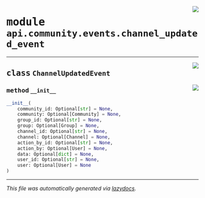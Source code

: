 <!-- markdownlint-disable -->

<a href="https://github.com/switchcollab/Switch-Bots-Python-Library/tree/main/src/switch/api/community/events/channel_updated_event.py#L0"><img align="right" src="https://img.shields.io/badge/-source-cccccc?style=flat-square"/></a>

# <kbd>module</kbd> `api.community.events.channel_updated_event`






---

<a href="https://github.com/switchcollab/Switch-Bots-Python-Library/tree/main/src/switch/api/community/events/channel_updated_event.py#L10"><img align="right" src="https://img.shields.io/badge/-source-cccccc?style=flat-square"/></a>

## <kbd>class</kbd> `ChannelUpdatedEvent`




<a href="https://github.com/switchcollab/Switch-Bots-Python-Library/tree/main/src/switch/api/community/events/channel_updated_event.py#L11"><img align="right" src="https://img.shields.io/badge/-source-cccccc?style=flat-square"/></a>

### <kbd>method</kbd> `__init__`

```python
__init__(
    community_id: Optional[str] = None,
    community: Optional[Community] = None,
    group_id: Optional[str] = None,
    group: Optional[Group] = None,
    channel_id: Optional[str] = None,
    channel: Optional[Channel] = None,
    action_by_id: Optional[str] = None,
    action_by: Optional[User] = None,
    data: Optional[dict] = None,
    user_id: Optional[str] = None,
    user: Optional[User] = None
)
```











---

_This file was automatically generated via [lazydocs](https://github.com/ml-tooling/lazydocs)._
